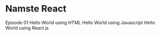# Namste React
Episode 01
Hello World using HTML
Hello World using Javascript
Hello World using React js
